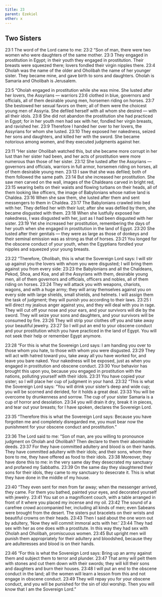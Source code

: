 ```yaml
---
title: 23
parent: Ezekiel
other: x
---
```


## Two Sisters

<a name="23:1">23:1</a> The word of the Lord came to me: <a name="23:2">23:2</a> “Son of man, there were two women who were daughters of the same mother. <a name="23:3">23:3</a> They engaged in prostitution in Egypt; in their youth they engaged in prostitution. Their breasts were squeezed there; lovers fondled their virgin nipples there. <a name="23:4">23:4</a> Oholah was the name of the older and Oholibah the name of her younger sister. They became mine, and gave birth to sons and daughters. Oholah is Samaria and Oholibah is Jerusalem.

<a name="23:5">23:5</a> “Oholah engaged in prostitution while she was mine. She lusted after her lovers, the Assyrians — warriors <a name="23:6">23:6</a> clothed in blue, governors and officials, all of them desirable young men, horsemen riding on horses. <a name="23:7">23:7</a> She bestowed her sexual favors on them; all of them were the choicest young men of Assyria. She defiled herself with all whom she desired — with all their idols. <a name="23:8">23:8</a> She did not abandon the prostitution she had practiced in Egypt; for in her youth men had sex with her, fondled her virgin breasts, and ravished her. <a name="23:9">23:9</a> Therefore I handed her over to her lovers, the Assyrians for whom she lusted. <a name="23:10">23:10</a> They exposed her nakedness, seized her sons and daughters, and killed her with the sword. She became notorious among women, and they executed judgments against her.

<a name="23:11">23:11</a> “Her sister Oholibah watched this, but she became more corrupt in her lust than her sister had been, and her acts of prostitution were more numerous than those of her sister. <a name="23:12">23:12</a> She lusted after the Assyrians — governors and officials, warriors in full armor, horsemen riding on horses, all of them desirable young men. <a name="23:13">23:13</a> I saw that she was defiled; both of them followed the same path. <a name="23:14">23:14</a> But she increased her prostitution. She saw men carved on the wall, images of the Chaldeans carved in bright red, <a name="23:15">23:15</a> wearing belts on their waists and flowing turbans on their heads, all of them looking like officers, the image of Babylonians whose native land is Chaldea. <a name="23:16">23:16</a> When she saw them, she lusted after them and sent messengers to them in Chaldea. <a name="23:17">23:17</a> The Babylonians crawled into bed with her. They defiled her with their lust; after she was defiled by them, she became disgusted with them. <a name="23:18">23:18</a> When she lustfully exposed her nakedness, I was disgusted with her, just as I had been disgusted with her sister. <a name="23:19">23:19</a> Yet she increased her prostitution, remembering the days of her youth when she engaged in prostitution in the land of Egypt. <a name="23:20">23:20</a> She lusted after their genitals — they were as large as those of donkeys and their seminal emission was as strong as that of horses. <a name="23:21">23:21</a> You longed for the obscene conduct of your youth, when the Egyptians fondled your nipples and squeezed your young breasts.

<a name="23:22">23:22</a> “Therefore, Oholibah, this is what the Sovereign Lord says: I will stir up against you the lovers with whom you were disgusted; I will bring them against you from every side: <a name="23:23">23:23</a> the Babylonians and all the Chaldeans, Pekod, Shoa, and Koa, and all the Assyrians with them, desirable young men, all of them governors and officials, officers and nobles, all of them riding on horses. <a name="23:24">23:24</a> They will attack you with weapons, chariots, wagons, and with a huge army; they will array themselves against you on every side with large shields, small shields, and helmets. I will assign them the task of judgment; they will punish you according to their laws. <a name="23:25">23:25</a> I will direct my jealous anger against you, and they will deal with you in rage. They will cut off your nose and your ears, and your survivors will die by the sword. They will seize your sons and daughters, and your survivors will be consumed by fire. <a name="23:26">23:26</a> They will strip your clothes off you and take away your beautiful jewelry. <a name="23:27">23:27</a> So I will put an end to your obscene conduct and your prostitution which you have practiced in the land of Egypt. You will not seek their help or remember Egypt anymore.

<a name="23:28">23:28</a> “For this is what the Sovereign Lord says: I am handing you over to those whom you hate, to those with whom you were disgusted. <a name="23:29">23:29</a> They will act with hatred toward you, take away all you have worked for, and leave you bare naked. Your nakedness will be exposed, just as when you engaged in prostitution and obscene conduct. <a name="23:30">23:30</a> Your behavior has brought this upon you, because you engaged in prostitution with the nations, polluting yourself with their idols. <a name="23:31">23:31</a> You have copied your sister; so I will place her cup of judgment in your hand. <a name="23:32">23:32</a> “This is what the Sovereign Lord says: “You will drink your sister’s deep and wide cup; you will be scorned and derided, for it holds a great deal. <a name="23:33">23:33</a> You will be overcome by drunkenness and sorrow. The cup of your sister Samaria is a cup of horror and desolation. <a name="23:34">23:34</a> you will drain it dry, break it in pieces, and tear out your breasts; for I have spoken, declares the Sovereign Lord.

<a name="23:35">23:35</a> “Therefore this is what the Sovereign Lord says: Because you have forgotten me and completely disregarded me, you must bear now the punishment for your obscene conduct and prostitution.”

<a name="23:36">23:36</a> The Lord said to me: “Son of man, are you willing to pronounce judgment on Oholah and Oholibah? Then declare to them their abominable deeds. <a name="23:37">23:37</a> For they have committed adultery and blood is on their hands. They have committed adultery with their idols; and their sons, whom they bore to me, they have offered as food to their idols. <a name="23:38">23:38</a> Moreover, they have done this to me: in the very same day they desecrated my sanctuary and profaned my Sabbaths. <a name="23:39">23:39</a> On the same day they slaughtered their sons for their idols, they came to my sanctuary to desecrate it. This is what they have done in the middle of my house.

<a name="23:40">23:40</a> “They even sent for men from far away; when the messenger arrived, they came. For them you bathed, painted your eyes, and decorated yourself with jewelry. <a name="23:41">23:41</a> You sat on a magnificent couch, with a table arranged in front of it where you placed my incense and my oil. <a name="23:42">23:42</a> The sound of a carefree crowd accompanied her, including all kinds of men; even Sabeans were brought from the desert. The sisters put bracelets on their wrists and beautiful crowns on their heads. <a name="23:43">23:43</a> Then I said about the one worn out by adultery, ‘Now they will commit immoral acts with her.’ <a name="23:44">23:44</a> They had sex with her as one does with a prostitute. In this way they had sex with Oholah and Oholibah, promiscuous women. <a name="23:45">23:45</a> But upright men will punish them appropriately for their adultery and bloodshed, because they are adulteresses and blood is on their hands.

<a name="23:46">23:46</a> “For this is what the Sovereign Lord says: Bring up an army against them and subject them to terror and plunder. <a name="23:47">23:47</a> That army will pelt them with stones and cut them down with their swords; they will kill their sons and daughters and burn their houses. <a name="23:48">23:48</a> I will put an end to the obscene conduct in the land; all the women will learn a lesson from this and not engage in obscene conduct. <a name="23:49">23:49</a> They will repay you for your obscene conduct, and you will be punished for the sin of idol worship. Then you will know that I am the Sovereign Lord.”
